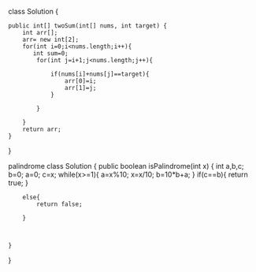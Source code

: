 class Solution {

    public int[] twoSum(int[] nums, int target) {
        int arr[];
        arr= new int[2];
        for(int i=0;i<nums.length;i++){
           int sum=0;
            for(int j=i+1;j<nums.length;j++){

                if(nums[i]+nums[j]==target){
                    arr[0]=i;
                    arr[1]=j;
                }

            }

        }
        return arr;
    }
}


palindrome
class Solution {
    public boolean isPalindrome(int x) {
        int a,b,c;
        b=0;
        a=0;
        c=x;
        while(x>=1){
            a=x%10;
            x=x/10;
            b=10*b+a;
        }
        if(c==b){
            return true;
        }

        else{
            return false;

        }



    }
}
